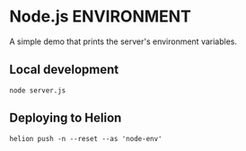 # Node.js ENVIRONMENT

A simple demo that prints the server's environment variables.

## Local development

    node server.js

## Deploying to Helion

    helion push -n --reset --as 'node-env'



